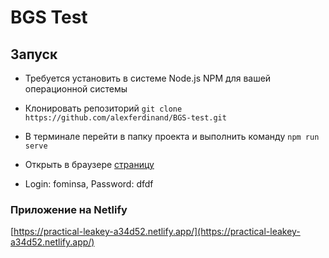# BGS Test

## Запуск 

- Требуется установить в системе Node.js NPM для вашей операционной системы

- Клонировать репозиторий 
```git clone https://github.com/alexferdinand/BGS-test.git```

- В терминале перейти в папку проекта и выполнить команду
```npm run serve```

- Открыть в браузере [страницу](http://localhost:3000/)

- Login: fominsa, Password: dfdf

### Приложение на Netlify

 [https://practical-leakey-a34d52.netlify.app/](https://practical-leakey-a34d52.netlify.app/)




